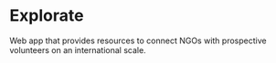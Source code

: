 # Explorate
Web app that provides resources to connect NGOs with prospective volunteers on an international scale.
